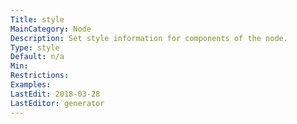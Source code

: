 ```yaml
---
Title: style
MainCategory: Node
Description: Set style information for components of the node.
Type: style
Default: n/a
Min: 
Restrictions: 
Examples: 
LastEdit: 2018-03-28
LastEditor: generator
---
```



